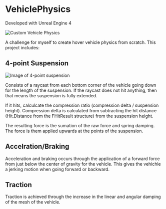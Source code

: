 # VehiclePhysics

Developed with Unreal Engine 4

![Custom Vehicle Physics](https://i.imgur.com/ZwoB4Ph.png)

A challenge for myself to create hover vehicle physics from scratch. This project includes:

## 4-point Suspension
![Image of 4-point suspension](https://i.imgur.com/GOhpXIn.jpg)

Consists of a raycast from each bottom corner of the vehicle going down for the length of the suspension. If the raycast does not hit anything, then that means the suspension is fully extended. 

If it hits, calculcate the compression ratio (compression delta / suspension height). Compression delta is calculated from subtracting the hit distance (Hit.Distance from the FHitResult structure) from the suspension height. 

The resulting force is the sumation of the raw force and spring damping. The force is them applied upwards at the points of the suspension.

## Accelration/Braking

Acceleration and braking occurs through the application of a forward force from just below the center of gravity for the vehicle. This gives the vehichle a jerking motion when going forward or backward.

## Traction

Traction is achieved through the increase in the linear and angular damping of the mesh of the vehicle.
